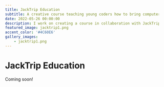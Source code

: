```yaml
---
title: JackTrip Education
subtitle: A creative course teaching young coders how to bring computer music to life.
date: 2022-05-26 00:00:00
description: I work on creating a course in collaboration with JackTrip foundation teaching young coders how to code their own musical interface.
featured_image: jacktrip1.png
accent_color: '#4C60E6'
gallery_images:
    - jacktrip1.png
---
```

# JackTrip Education

Coming soon!
